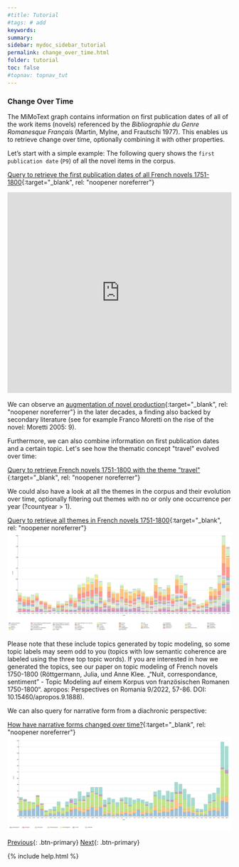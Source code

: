 ```yaml
---
#title: Tutorial
#tags: # add
keywords:
summary:
sidebar: mydoc_sidebar_tutorial
permalink: change_over_time.html
folder: tutorial
toc: false
#topnav: topnav_tut
---
```


### **Change Over Time**

The MiMoText graph contains information on first publication dates of all of the work items (novels) referenced by the _Bibliographie du Genre Romanesque Français_ (Martin, Mylne, and Frautschi 1977). This enables us to retrieve change over time, optionally combining it with other properties.

Let’s start with a simple example: The following query shows the `first publication date` (`P9`) of all the novel items in the corpus.

[Query to retrieve the first publication dates of all French novels 1751-1800](https://tinyurl.com/23rwhob8){:target="\_blank", rel: "noopener noreferrer"}

<p><iframe  style="width:100%;max-width:100%;height:450px" frameborder="0" allowfullscreen src="https://tinyurl.com/23rwhob8" referrerpolicy="origin" sandbox="allow-scripts allow-same-origin allow-popups allow-forms"></iframe></p>

We can observe an [augmentation of novel production](https://tinyurl.com/28kgxaw4){:target="\_blank", rel: "noopener noreferrer"} in the later decades, a finding also backed by secondary literature (see for example Franco Moretti on the rise of the novel: Moretti 2005: 9).

Furthermore, we can also combine information on first publication dates and a certain topic. Let's see how the thematic concept "travel" evolved over time:

[Query to retrieve French novels 1751-1800 with the theme "travel"](https://tinyurl.com/29ghkv3q){:target="\_blank", rel: "noopener noreferrer"}

We could also have a look at all the themes in the corpus and their evolution over time, optionally filtering out themes with no or only one occurrence per year (?countyear > 1).

[Query to retrieve all themes in French novels 1751-1800](https://tinyurl.com/2c6q2o4g){:target="\_blank", rel: "noopener noreferrer"}
![themes_french](images/change_themes_french.png)

Please note that these include topics generated by topic modeling, so some topic labels may seem odd to you (topics with low semantic coherence are labeled using the three top topic words). If you are interested in how we generated the topics, see our paper on topic modeling of French novels 1750-1800 (Röttgermann, Julia, und Anne Klee. „“Nuit, correspondance, sentiment” - Topic Modeling auf einem Korpus von französischen Romanen 1750-1800“. apropos: Perspectives on Romania 9/2022, 57-86. DOI: 10.15460/apropos.9.1888).

We can also query for narrative form from a diachronic perspective:

[How have narrative forms changed over time?](https://tinyurl.com/276hon67){:target="\_blank", rel: "noopener noreferrer"}
![nar_form](images/change_nar_forms.png)

[Previous](./themes.html){: .btn-primary} [Next](./comparing.html){: .btn-primary}

{% include help.html %}
